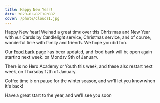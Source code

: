 ```yaml
---
title: Happy New Year!
date: 2023-01-02T18:00Z
cover: /photo/clouds1.jpg
---
```


Happy New Year! We had a great time over this Christmas and New Year with our Carols by Candlelight service, Christmas service, and of course, wonderful time with family and friends. We hope you did too.

Our [Food bank][fb] page has been updated, and food bank will be open again starting next week, on Monday 9th of January.

There is no Hero Academy or Youth this week, and these also restart next week, on Thursday 12th of January.

Coffee time is on pause for the winter season, and we'll let you know when it's back!

Have a great start to the year, and we'll see you soon.

[fb]: /foodbank/